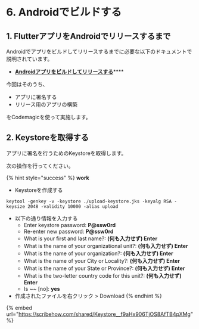 # 6. Androidでビルドする

## 1. FlutterアプリをAndroidでリリースするまで

Androidでアプリをビルドしてリリースするまでに必要な以下のドキュメントで説明されています。

* [**Androidアプリをビルドしてリリースする**](https://docs.flutter.dev/deployment/android)****

今回はそのうち、

* アプリに署名する
* リリース用のアプリの構築

をCodemagicを使って実施します。

## 2. Keystoreを取得する

アプリに署名を行うためのKeystoreを取得します。

次の操作を行ってください。

{% hint style="success" %}
**work**

* Keystoreを作成する

```
keytool -genkey -v -keystore ./upload-keystore.jks -keyalg RSA -keysize 2048 -validity 10000 -alias upload
```

* 以下の通り情報を入力する
  * Enter keystore password: **P@ssw0rd**
  * Re-enter new password: **P@ssw0rd**
  * What is your first and last name?: **(何も入力せず) Enter**
  * What is the name of your organizational unit?: **(何も入力せず) Enter**
  * What is the name of your organization?: **(何も入力せず) Enter**
  * What is the name of your City or Locality?: **(何も入力せず) Enter**
  * What is the name of your State or Province?: **(何も入力せず) Enter**
  * What is the two-letter country code for this unit?: **(何も入力せず) Enter**
  * Is \~\~ \[no]: **yes**
* 作成されたファイルを右クリック > Download
{% endhint %}

{% embed url="https://scribehow.com/shared/Keystore__f9aHx906TjOS8AfTB4pXMg" %}





